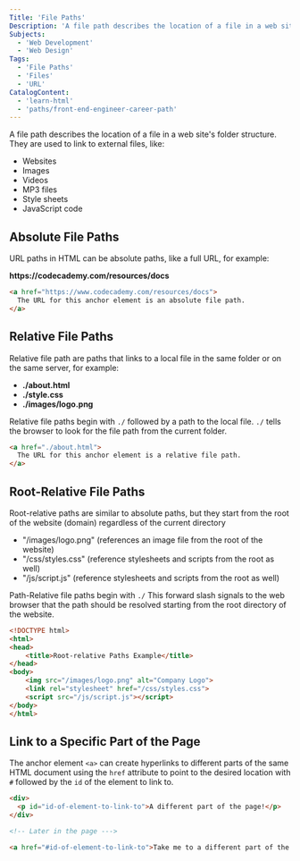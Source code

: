 ```yaml
---
Title: 'File Paths'
Description: 'A file path describes the location of a file in a web sites folder structure. They are used to link to external files.'
Subjects:
  - 'Web Development'
  - 'Web Design'
Tags:
  - 'File Paths'
  - 'Files'
  - 'URL'
CatalogContent:
  - 'learn-html'
  - 'paths/front-end-engineer-career-path'
---
```


A file path describes the location of a file in a web site's folder structure. They are used to link to external files, like:

- Websites
- Images
- Videos
- MP3 files
- Style sheets
- JavaScript code

## Absolute File Paths

URL paths in HTML can be absolute paths, like a full URL, for example:

**<span>https\:<span>\/\/codecademy\.com/resources/docs**

```html
<a href="https://www.codecademy.com/resources/docs">
  The URL for this anchor element is an absolute file path.
</a>
```

## Relative File Paths

Relative file path are paths that links to a local file in the same folder or on the same server, for example:

- **./about.html**
- **./style.css**
- **./images/logo.png**

Relative file paths begin with `./` followed by a path to the local file. `./` tells the browser to look for the file path from the current folder.

```html
<a href="./about.html">
  The URL for this anchor element is a relative file path.
</a>
```

## Root-Relative File Paths

Root-relative paths are similar to absolute paths, but they start from the root of the website (domain) regardless of the current directory

- "/images/logo.png" (references an image file from the root of the website)
- "/css/styles.css"  (reference stylesheets and scripts from the root as well)
- "/js/script.js"    (reference stylesheets and scripts from the root as well)

Path-Relative file paths begin with `./` This forward slash signals to the web browser that the path should be resolved starting from the root directory of the website.

```html
<!DOCTYPE html>
<html>
<head>
    <title>Root-relative Paths Example</title>
</head>
<body>
    <img src="/images/logo.png" alt="Company Logo">
    <link rel="stylesheet" href="/css/styles.css">
    <script src="/js/script.js"></script>
</body>
</html>

```


## Link to a Specific Part of the Page

The anchor element `<a>` can create hyperlinks to different parts of the same HTML document using the `href` attribute to point to the desired location with `#` followed by the `id` of the element to link to.

```html
<div>
  <p id="id-of-element-to-link-to">A different part of the page!</p>
</div>

<!-- Later in the page --->

<a href="#id-of-element-to-link-to">Take me to a different part of the page</a>
```
